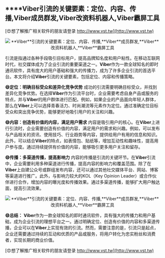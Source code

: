 ## ****Viber**引流的关键要素：定位、内容、传播,**Viber**成员群发,**Viber**改资料机器人,**Viber**霸屏工具**

[😍想了解推广相关软件的朋友请登录 http://www.vst.tw](http://www.vst.tw)

 <center><img src="https://vst.tw/MP4/tuiguang/png/0.png" alt="**Viber**引流的关键要素：定位、内容、传播,**Viber**成员群发,**Viber**改资料机器人,**Viber**霸屏工具"></center>

引流是指通过各种手段吸引目标用户，提高品牌知名度和用户粘性。在移动互联网时代，社交媒体成为了企业引流的重要渠道之一。**Viber**作为一款全球知名的即时通讯软件，具有庞大的用户基础和强大的传播力，成为了许多企业引流的首选平台。本文将介绍**Viber**引流的关键要素，包括定位、内容和传播策略。

**😄定位：明确目标受众和差异化竞争优势**
成功的引流需要明确目标受众，并找到差异化竞争优势。在选择**Viber**作为引流平台时，企业需要考虑自身产品或服务的特点，并与**Viber**的用户群体进行匹配。例如，如果企业的产品面向年轻人群体，那么在**Viber**上可以选择青春活力、时尚潮流等元素作为定位。通过准确定位目标受众和突出竞争优势，能够更好地吸引用户的关注和兴趣。

**😄内容：创造有价值的内容，满足用户需求**
内容是吸引用户的核心。在**Viber**上进行引流时，企业需要创造有价值的内容，满足用户的需求和兴趣。例如，可以发布与产品相关的资讯、使用技巧、行业趋势等内容，提供给用户有用的信息和知识。此外，可以结合**Viber**的特点，如表情包、贴纸等，增加互动性和趣味性，提高用户参与度。通过持续提供有价值的内容，能够吸引更多用户关注和留存。

**😄传播：多渠道传播，提高影响力**
内容的传播是引流的关键环节。在**Viber**引流中，企业需要利用多种渠道进行传播，提高内容的影响力和覆盖范围。除了在**Viber**上自建公众号或群组发布内容，还可以通过其他社交媒体平台、网站、博客等渠道进行推广。此外，与影响力较大的KOL（Key Opinion Leader）或合作伙伴进行合作，增加内容的曝光度和传播效果。通过多渠道传播，能够扩大用户触达面，提高引流效果。

 <center><img src="https://vst.tw/MP4/tuiguang/png/1.png" alt="**Viber**引流的关键要素：定位、内容、传播,**Viber**成员群发,**Viber**改资料机器人,**Viber**霸屏工具"></center>

**😄总结：**
**Viber**作为一款全球知名的即时通讯软件，具有强大的传播力和用户基础，成为企业引流的理想平台之一。通过明确定位、创造有价值的内容和多渠道传播，企业可以在**Viber**上实现有效的引流。然而，需要注意的是，引流只是起点，企业还需要通过持续的互动和优质的产品或服务，将用户转化为忠实粉丝和消费者，实现长期的商业价值。

[😍想了解推广相关软件的朋友请登录 http://www.vst.tw](http://www.vst.tw)



